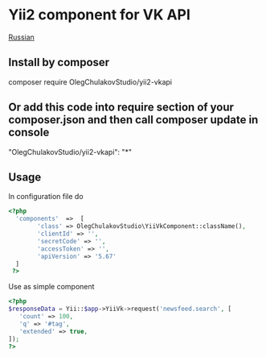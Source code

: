 # Yii2 component for VK API
[Russian](README.ru.md)

## Install by composer
composer require OlegChulakovStudio/yii2-vkapi
## Or add this code into require section of your composer.json and then call composer update in console
"OlegChulakovStudio/yii2-vkapi": "*"
## Usage
In configuration file do
```php
<?php
  'components'  =>  [
        'class' => OlegChulakovStudio\YiiVkComponent::className(),
        'clientId' => '',
        'secretCode' => '',
        'accessToken' => '',
        'apiVersion' => '5.67'
  ]
 ?>
 ```
 Use as simple component
 ```php
<?php
$responseData = Yii::$app->YiiVk->request('newsfeed.search', [
    'count' => 100,
    'q' => '#tag',
    'extended' => true,
]);
?>
 ```
